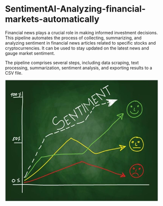 # SentimentAI-Analyzing-financial-markets-automatically

Financial news plays a crucial role in making informed investment decisions. This pipeline automates the process of collecting, summarizing, and analyzing sentiment in financial news articles related to specific stocks and cryptocurrencies. It can be used to stay updated on the latest news and gauge market sentiment.

The pipeline comprises several steps, including data scraping, text processing, summarization, sentiment analysis, and exporting results to a CSV file.

<img src="financial_sentiment.jpg" width="900" height="400" align="center"/>
